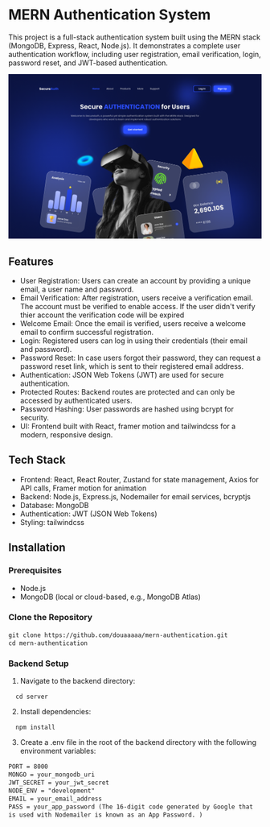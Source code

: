 # MERN Authentication System

This project is a full-stack authentication system built using the MERN stack (MongoDB, Express, React, Node.js). It demonstrates a complete user authentication workflow, including user registration, email verification, login, password reset, and JWT-based authentication.

![Landing page design](./UI/LandingPage.png)

## Features
- User Registration: Users can create an account by providing a unique email, a user name and password.
- Email Verification: After registration, users receive a verification email. The account must be verified to enable access. If the user didn't verify thier account the verification code will be expired
- Welcome Email: Once the email is verified, users receive a welcome email to confirm successful registration.
- Login: Registered users can log in using their credentials (their email and password).
- Password Reset: In case users forgot their password, they can request a password reset link, which is sent to their registered email address. 
- Authentication: JSON Web Tokens (JWT) are used for secure authentication.
- Protected Routes: Backend routes are protected and can only be accessed by authenticated users.
- Password Hashing: User passwords are hashed using bcrypt for security.
- UI: Frontend built with React, framer motion and tailwindcss for a modern, responsive design.

## Tech Stack
- Frontend: React, React Router, Zustand for state management, Axios for API calls, Framer motion for animation
- Backend: Node.js, Express.js, Nodemailer for email services, bcryptjs
- Database: MongoDB
- Authentication: JWT (JSON Web Tokens)
- Styling: tailwindcss

## Installation
### Prerequisites
- Node.js
- MongoDB (local or cloud-based, e.g., MongoDB Atlas)
### Clone the Repository
```
git clone https://github.com/douaaaaa/mern-authentication.git
cd mern-authentication
```
### Backend Setup
1. Navigate to the backend directory:
```
  cd server
```
2. Install dependencies:
```
  npm install
```
3. Create a .env file in the root of the backend directory with the following environment variables:
```
PORT = 8000
MONGO = your_mongodb_uri
JWT_SECRET = your_jwt_secret
NODE_ENV = "development"
EMAIL = your_email_address
PASS = your_app_password (The 16-digit code generated by Google that is used with Nodemailer is known as an App Password. )
```
